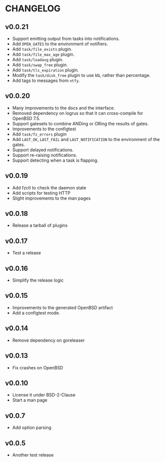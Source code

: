 # CHANGELOG

## v0.0.21

- Support emitting output from tasks into notifications.
- Add `OPEN_GATES` to the environment of notifiers.
- Add `task/file_exists` plugin.
- Add `task/file_max_age` plugin.
- Add `task/loadavg` plugin.
- Add `task/swap_free` plugin.
- Add `task/tls_expiration` plugin.
- Modify the `task/disk_free` plugin to use kb, rather than percentage.
- Add tags to messages from `ntfy`.

## v0.0.20

- Many improvements to the docs and the interface.
- Removed dependency on logrus so that it can cross-compile for OpenBSD 7.5.
- Support gatesets to combine ANDing or ORing the results of gates.
- Improvements to the configtest
- Add `task/fz_errors` plugin
- Add `LAST_OK`, `LAST_FAIL` and `LAST_NOTIFICATION` to the environment of the gates.
- Support delayed notifications.
- Support re-raising notifications.
- Support detecting when a task is flapping.

## v0.0.19

- Add fzctl to check the daemon state
- Add scripts for testing HTTP
- Slight improvements to the man pages

## v0.0.18

- Release a tarball of plugins

## v0.0.17

- Test a release

## v0.0.16

- Simplify the release logic

## v0.0.15

- Improvements to the generated OpenBSD artifact
- Add a configtest mode.

## v0.0.14

- Remove dependency on goreleaser

## v0.0.13

- Fix crashes on OpenBSD

## v0.0.10

- License it under BSD-2-Clause
- Start a man page

## v0.0.7

- Add option parsing

## v0.0.5

- Another test release
